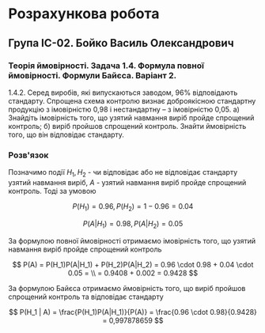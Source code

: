 # Розрахункова робота

## Група ІС-02. Бойко Василь Олександрович

### Теорія ймовірності. Задача 1.4. Формула повної ймовірності. Формули Байєса. Варіант 2.

1.4.2. Серед виробів, які випускаються заводом, 96% відповідають стандарту. Спрощена схема контролю визнає доброякісною стандартну продукцію з імовірністю 0,98 і нестандартну – з імовірністю 0,05. а) Знайдіть імовірність того, що узятий навмання виріб пройде спрощений контроль; б) виріб пройшов спрощений контроль. Знайти ймовірність того, що він відповідає стандарту.

### Розв'язок

Позначимо події $H_1, H_2$ - чи відповідає або не відповідає стандарту узятий навмання виріб, $A$ - узятий навмання виріб пройде спрощений контроль. Тоді за умовою

$$ P(H_1) = 0.96, P(H_2) = 1 - 0.96 = 0.04
$$

$$ P(A | H_1) = 0.98, P(A | H_2) = 0.05
$$

За формулою повної ймовірності отримаємо імовірність того, що узятий навмання виріб пройде спрощений контроль

$$ P(A) = P(H_1)P(A|H_1) + P(H_2)P(A|H_2) = 0.96 \cdot 0.98 + 0.04 \cdot 0.05 = \\
= 0.9408 + 0.002 = 0.9428
$$

За формулою Байєса отримаємо ймовірність того, що виріб пройшов спрощений контроль та відповідає стандарту

$$ P(H_1 | A) = \frac{P(H_1)P(A|H_1)}{P(A)} = \frac{0.96 \cdot 0.98}{0.9428} = 0,997878659
$$